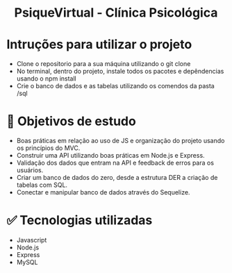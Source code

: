 <h1 align="center"> PsiqueVirtual - Clínica Psicológica</h1>

# Intruções para utilizar o projeto
- Clone o repositorio para a sua máquina utilizando o git clone 
- No terminal, dentro do projeto, instale todos os pacotes e depêndencias usando o npm install
- Crie o banco de dados e as tabelas utilizando os comendos da pasta /sql

# 📁 Objetivos de estudo
- Boas práticas em relação ao uso de JS e organização do projeto usando os princípios do MVC.
- Construir uma API utilizando boas práticas em Node.js e Express.
- Validação dos dados que entram na API e feedback de erros para os usuários.
- Criar um banco de dados do zero, desde a estrutura DER a criação de tabelas com SQL.
- Conectar e manipular banco de dados através do Sequelize.

# ✅ Tecnologias utilizadas
- Javascript
- Node.js
- Express
- MySQL

